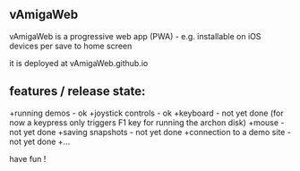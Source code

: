 vAmigaWeb
---------
vAmigaWeb is a progressive web app (PWA) - e.g. installable on iOS devices per save to home screen


it is deployed at vAmigaWeb.github.io 


features / release state: 
-------------------------
+running demos - ok
+joystick controls - ok
+keyboard - not yet done (for now a keypress only triggers F1 key for running the archon disk)
+mouse - not yet done
+saving snapshots - not yet done
+connection to a demo site - not yet done
+...


have fun !